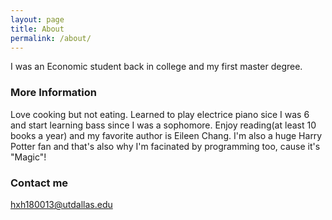 ```yaml
---
layout: page
title: About
permalink: /about/
---
```


I was an Economic student back in college and my first master degree. 

### More Information

Love cooking but not eating. Learned to play electrice piano sice I was 6 and start learning bass since I was a sophomore. Enjoy reading(at least 10 books a year) and my favorite author is Eileen Chang. I'm also a huge Harry Potter fan and that's also why I'm facinated by programming too, cause it's "Magic"!

### Contact me

[hxh180013@utdallas.edu](mailto:hxh180013@utdallas.edu)
